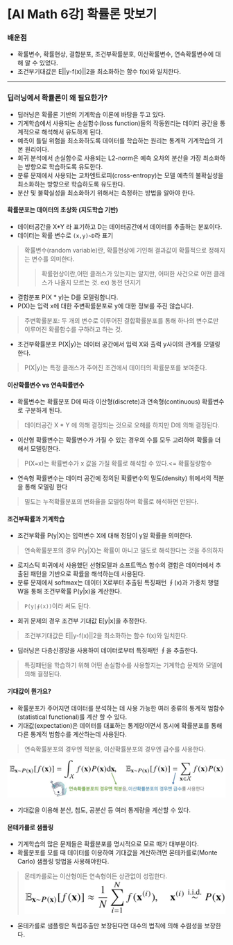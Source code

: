 # [AI Math 6강] 확률론 맛보기
### 배운점
- 확률변수, 확률현상, 결합분포, 조건부확률분호, 이산확률변수, 연속확률변수에 대해 알 수 있었다.
- 조건부기대값은 E||y-f(x)||2을 최소화하는 함수 f(x)와 일치한다. 
---
### 딥러닝에서 확률론이 왜 필요한가?
- 딥러닝은 확률론 기반의 기계학습 이론에 바탕을 두고 있다.
- 기계학습에서 사용되는 손실함수(loss function)들의 작동원리는 데이터 공간을 통계적으로 해석해서 유도하게 된다.
- 예측이 틀릴 위험을 최소화하도록 데이터를 학습하는 원리는 통계적 기계학습의 기본 원리이다.
- 회귀 분석에서 손실함수로 사용되는 L2-norm은 예측 오차의 분산을 가장 최소화하는 방향으로 학습하도록 유도한다.
- 분류 문제에서 사용되는 교차엔트로피(cross-entropy)는 모델 예측의 불확실성을 최소화하는 방향으로 학습하도록 유도한다.
- 분산 및 불확실성을 최소화하기 위해서는 측정하는 방법을 알아야 한다.

#### 확률분포는 데이터의 초상화 (지도학습 기반)
- 데이터공간을 X*Y 라 표기하고 D는 데이터공간에서 데이터를 추출하는 분포이다.
- 데이터는 확률 변수로 `(x,y)~D`라 표기
> 확률변수(random variable)란, 확률현상에 기인해 결과값이 확률적으로 정해지는 변수를 의미한다.
> >확률현상이란,어떤 클래스가 있는지는 알지만, 어떠한 사건으로 어떤 클래스가 나올지 모르는 것. ex) 동전 던지기
- 결합분포 P(X * y)는 D를 모델링합니다.
- P(X)는 입력 x에 대한 주변확률분포로 y에 대한 정보를 주진 않습니다.
> 주변확률분포: 두 개의 변수로 이루어진 결합확률분포를 통해 하나의 변수로만 이루어진 확률함수를 구하려고 하는 것.
- 조건부확률분포 P(X|y)는 데이터 공간에서 입력 X와 출력 y사이의 관계를 모델링한다.
> P(X|y)는 특정 클래스가 주어진 조건에서 데이터의 확률분포를 보여준다.

#### 이산확률변수 vs 연속확률변수
- 확률변수는 확률분포 D에 따라 이산형(discrete)과 연속형(continuous) 확률변수로 구분하게 된다.
> 데이터공간 X * Y 에 의해 결정되는 것으로 오해를 하지만 D에 의해 결정된다.
- 이산형 확률변수는 확률변수가 가질 수 있는 경우의 수를 모두 고려하여 확률을 더해서 모델링한다.
> P(X=x)는 확률변수가 x 값을 가질 확률로 해석할 수 있다.<= 확률질량함수
- 연속형 확률변수는 데이터 공간에 정의된 확률변수의 밀도(density) 위에서의 적분을 통해 모델링 한다
> 밀도는 누적확률분포의 변화율을 모델링하며 확률로 해석하면 안된다.

#### 조건부확률과 기계학습
- 조건부확률 P(y|X)는 입력변수 X에 대해 정답이 y일 확률을 의미한다.
> 연속확률분포의 경우 P(y|X)는 확률이 아니고 밀도로 해석한다는 것을 주의하자
- 로지스틱 회귀에서 사용했던 선형모델과 소프트맥스 함수의 결합은 데이터에서 추출된 패턴을 기반으로 확률을 해석하는데 사용된다.
- 분류 문제에서 softmax는 데이터 X로부터 추출된 특징패턴 ∮(x)과 가중치 행렬 W을 통해 조건부확률 P(y|x)을 계산한다.
> `P(y|∮(x))`이라 써도 된다.

- 회귀 문제의 경우 조건부 기대값 E[y|x]을 추정한다.
> 조건부기대값은 E||y-f(x)||2을 최소화하는 함수 f(x)와 일치한다.
- 딥러닝은 다층신경망을 사용하여 데이터로부터 특징패턴 ∮을 추출한다.
> 특징패턴을 학습하기 위해 어떤 손실함수를 사용할지는 기계학습 문제와 모델에 의해 결정된다.

#### 기대값이 뭔가요?
- 확률분포가 주어지면 데이터를 분석하는 데 사용 가능한 여러 종류의 통계적 범함수(statistical functional)를 계산 할 수 있다.
- 기대값(expectation)은 데이터를 대표하는 통계량이면서 동시에 확률분포를 통해 다른 통계적 범함수를 계산하는데 사용된다.
> 연속확률분포의 경우엔 적분을, 이산확률분포의 경우엔 급수를 사용한다.<br>

![Expectation](./image/4.JPG)
- 기대값을 이용해 분산, 첨도, 공분산 등 여러 통계량을 계산할 수 있다.
#### 몬테카를로 샘플링
- 기계학습의 많은 문제들은 확률분포를 명시적으로 모르 때가 대부분이다.
- 확률분포를 모를 때 데이터를 이용하여 기대값을 계산하려면 몬테카를로(Monte Carlo) 샘플링 방법을 사용해야한다.
> 몬테카를로는 이산형이든 연속형이든 상관없이 성립한다.<br>
![Monte Carlo](./image/5.JPG)
- 몬테카를로 샘플링은 독립추출만 보장된다면 대수의 법칙에 의해 수렴성을 보장한다.